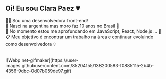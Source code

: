 ## Oi! Eu sou Clara Paez 💗

<div> 
  🙇‍♀️ Sou uma desenvolvedora front-end!<br>
  🦋 Nasci na argentina mas moro faz 10 anos no Brasil 💟<br>
  🌱 No momento estou me aprofundando em JavaScript, React, Node.js ... 📖<br>
  📋 Meu objetivo é encontrar um trabalho na área e continuar evoluindo como desenvolvedora 💡<br>
</div>

<br>
<br>
![Webp net-gifmaker](https://user-images.githubusercontent.com/85204155/138200583-f0885115-2b4b-4356-9dbc-0d07b059de97.gif)

